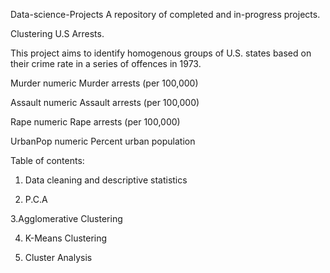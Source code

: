 Data-science-Projects
A repository of completed and in-progress projects.

Clustering U.S Arrests.

This project aims to identify homogenous groups of U.S. states based on their crime rate in a series of offences in 1973.

Murder	numeric	Murder arrests  (per 100,000)

Assault	numeric	Assault arrests (per 100,000)

Rape    numeric Rape arrests   (per 100,000)
  
UrbanPop	numeric	Percent urban population


Table of contents:

1. Data cleaning and descriptive statistics

2. P.C.A

3.Agglomerative Clustering

4. K-Means Clustering

5. Cluster Analysis







